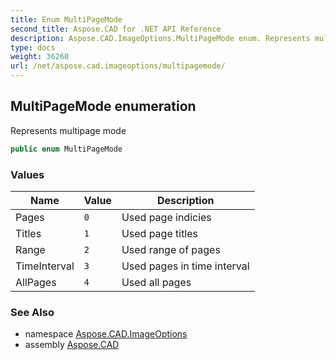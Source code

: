 ```yaml
---
title: Enum MultiPageMode
second_title: Aspose.CAD for .NET API Reference
description: Aspose.CAD.ImageOptions.MultiPageMode enum. Represents multipage mode
type: docs
weight: 36260
url: /net/aspose.cad.imageoptions/multipagemode/
---
```

## MultiPageMode enumeration

Represents multipage mode

```csharp
public enum MultiPageMode
```

### Values

| Name | Value | Description |
| --- | --- | --- |
| Pages | `0` | Used page indicies |
| Titles | `1` | Used page titles |
| Range | `2` | Used range of pages |
| TimeInterval | `3` | Used pages in time interval |
| AllPages | `4` | Used all pages |

### See Also

* namespace [Aspose.CAD.ImageOptions](../../aspose.cad.imageoptions/)
* assembly [Aspose.CAD](../../)


